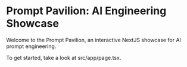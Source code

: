 
# Prompt Pavilion: AI Engineering Showcase

Welcome to the Prompt Pavilion, an interactive NextJS showcase for AI prompt engineering.

To get started, take a look at src/app/page.tsx.
